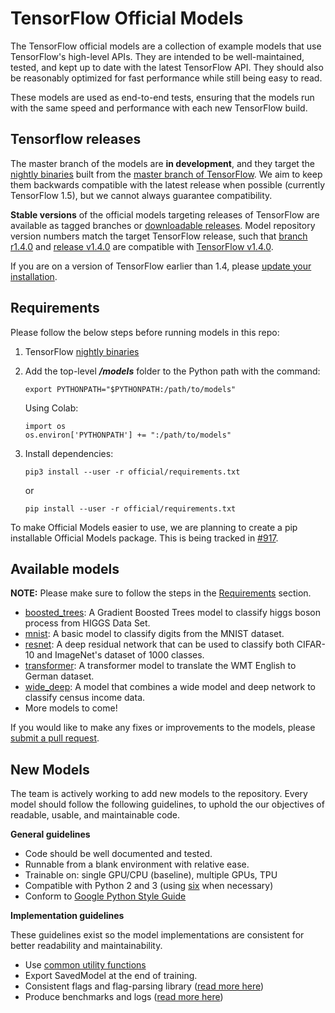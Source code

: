 # TensorFlow Official Models

The TensorFlow official models are a collection of example models that use TensorFlow's high-level APIs. They are intended to be well-maintained, tested, and kept up to date with the latest TensorFlow API. They should also be reasonably optimized for fast performance while still being easy to read.

These models are used as end-to-end tests, ensuring that the models run with the same speed and performance with each new TensorFlow build.

## Tensorflow releases
The master branch of the models are **in development**, and they target the [nightly binaries](https://github.com/tensorflow/tensorflow#installation) built from the [master branch of TensorFlow](https://github.com/tensorflow/tensorflow/tree/master). We aim to keep them backwards compatible with the latest release when possible (currently TensorFlow 1.5), but we cannot always guarantee compatibility.

**Stable versions** of the official models targeting releases of TensorFlow are available as tagged branches or [downloadable releases](https://github.com/tensorflow/models/releases). Model repository version numbers match the target TensorFlow release, such that [branch r1.4.0](https://github.com/tensorflow/models/tree/r1.4.0) and [release v1.4.0](https://github.com/tensorflow/models/releases/tag/v1.4.0) are compatible with [TensorFlow v1.4.0](https://github.com/tensorflow/tensorflow/releases/tag/v1.4.0).

If you are on a version of TensorFlow earlier than 1.4, please [update your installation](https://www.tensorflow.org/install/).

## Requirements
Please follow the below steps before running models in this repo:


1. TensorFlow [nightly binaries](https://github.com/tensorflow/tensorflow#installation)

2. Add the top-level ***/models*** folder to the Python path with the command:
   ```
   export PYTHONPATH="$PYTHONPATH:/path/to/models"
   ```
   
   Using Colab:
   ```
   import os
   os.environ['PYTHONPATH'] += ":/path/to/models"
   ```

3. Install dependencies:
   ```
   pip3 install --user -r official/requirements.txt
   ```
   or
   ```
   pip install --user -r official/requirements.txt
   ```


To make Official Models easier to use, we are planning to create a pip installable Official Models package. This is being tracked in [#917](https://github.com/tensorflow/models/issues/917).


## Available models

**NOTE:** Please make sure to follow the steps in the [Requirements](#requirements) section.

* [boosted_trees](boosted_trees): A Gradient Boosted Trees model to classify higgs boson process from HIGGS Data Set.
* [mnist](mnist): A basic model to classify digits from the MNIST dataset.
* [resnet](resnet): A deep residual network that can be used to classify both CIFAR-10 and ImageNet's dataset of 1000 classes.
* [transformer](transformer): A transformer model to translate the WMT English to German dataset.
* [wide_deep](wide_deep): A model that combines a wide model and deep network to classify census income data.
* More models to come!

If you would like to make any fixes or improvements to the models, please [submit a pull request](https://github.com/tensorflow/models/compare).

## New Models

The team is actively working to add new models to the repository. Every model should follow the following guidelines, to uphold the
our objectives of readable, usable, and maintainable code.

**General guidelines**
* Code should be well documented and tested.
* Runnable from a blank environment with relative ease.
* Trainable on: single GPU/CPU (baseline), multiple GPUs, TPU
* Compatible with Python 2 and 3 (using [six](https://pythonhosted.org/six/) when necessary)
* Conform to [Google Python Style Guide](https://github.com/google/styleguide/blob/gh-pages/pyguide.md)

**Implementation guidelines**

These guidelines exist so the model implementations are consistent for better readability and maintainability.

* Use [common utility functions](utils)
* Export SavedModel at the end of training.
* Consistent flags and flag-parsing library ([read more here](utils/flags/guidelines.md))
* Produce benchmarks and logs ([read more here](utils/logs/guidelines.md))
